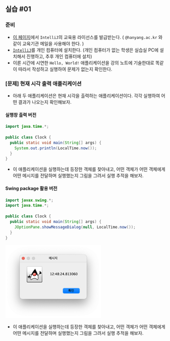 
## 실습 #01

### 준비

- [이 페이지](https://www.jetbrains.com/shop/eform/students)에서 `IntelliJ`의 교육용 라이선스를 발급받는다. ( `@hanyang.ac.kr` 와 같이 교육기관 메일을 사용해야 한다. )
- [`IntelliJ`](https://www.jetbrains.com/ko-kr/idea/download/)를 개인 컴퓨터에 설치한다. (개인 컴퓨터가 없는 학생은 실습실 PC에 설치해서 진행하고, 추후 개인 컴퓨터에 설치)
- 이론 시간에 시연한 `Hello, World!` 애플리케이션을 강의 노트에 기술한대로 똑같이 따라서 작성하고 실행하여 문제가 없는지 확인한다.

### [문제] 현재 시각 출력 애플리케이션

- 아래 두 애플리케이션은 현재 시각을 출력하는 애플리케이션이다.
  각각 실행하여 어떤 결과가 나오는지 확인해보자.

#### 실행창 출력 버전

```java
import java.time.*;

public class Clock {
  public static void main(String[] args) {
    System.out.println(LocalTime.now());
  }
}
```

- 이 애플리케이션을 실행하는데 등장한 객체를 찾아내고, 어떤 객체가 어떤 객체에게 어떤 메시지를 전달하며 실행했는지 그림을 그려서 실행 추적을 해보자.

#### Swing package 활용 버전

```java
import javax.swing.*;
import java.time.*;

public class Clock {
  public static void main(String[] args) {
    JOptionPane.showMessageDialog(null, LocalTime.now());
  }
}
```

<img src="./img/clock.png" width="300">

- 이 애플리케이션을 실행하는데 등장한 객체를 찾아내고, 어떤 객체가 어떤 객체에게 어떤 메시지를 전달하며 실행했는지 그림을 그려서 실행 추적을 해보자.

